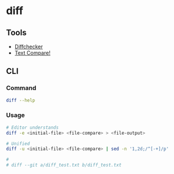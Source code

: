 # diff

## Tools

- [Diffchecker](https://diffchecker.com/)
- [Text Compare!](https://text-compare.com/)

## CLI

### Command

```sh
diff --help
```

### Usage

```sh
# Editor understands
diff -e <initial-file> <file-compare> > <file-output>

# Unified
diff -u <initial-file> <file-compare> | sed -n '1,2d;/^[-+]/p'

#
# diff --git a/diff_test.txt b/diff_test.txt
```
